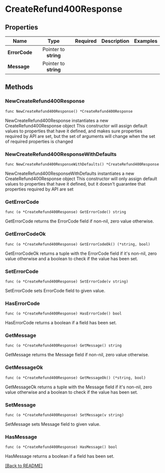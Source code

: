 # CreateRefund400Response


## Properties
| Name | Type | Required | Description | Examples |
|------------|:-------------:|:-------------:|-------------|:-------------:|
| **ErrorCode** | Pointer to **string** |  |  |  |
| **Message** | Pointer to **string** |  |  |  |

## Methods

### NewCreateRefund400Response

`func NewCreateRefund400Response() *CreateRefund400Response`

NewCreateRefund400Response instantiates a new CreateRefund400Response object
This constructor will assign default values to properties that have it defined,
and makes sure properties required by API are set, but the set of arguments
will change when the set of required properties is changed

### NewCreateRefund400ResponseWithDefaults

`func NewCreateRefund400ResponseWithDefaults() *CreateRefund400Response`

NewCreateRefund400ResponseWithDefaults instantiates a new CreateRefund400Response object
This constructor will only assign default values to properties that have it defined,
but it doesn't guarantee that properties required by API are set

### GetErrorCode

`func (o *CreateRefund400Response) GetErrorCode() string`

GetErrorCode returns the ErrorCode field if non-nil, zero value otherwise.

### GetErrorCodeOk

`func (o *CreateRefund400Response) GetErrorCodeOk() (*string, bool)`

GetErrorCodeOk returns a tuple with the ErrorCode field if it's non-nil, zero value otherwise
and a boolean to check if the value has been set.

### SetErrorCode

`func (o *CreateRefund400Response) SetErrorCode(v string)`

SetErrorCode sets ErrorCode field to given value.

### HasErrorCode

`func (o *CreateRefund400Response) HasErrorCode() bool`

HasErrorCode returns a boolean if a field has been set.

### GetMessage

`func (o *CreateRefund400Response) GetMessage() string`

GetMessage returns the Message field if non-nil, zero value otherwise.

### GetMessageOk

`func (o *CreateRefund400Response) GetMessageOk() (*string, bool)`

GetMessageOk returns a tuple with the Message field if it's non-nil, zero value otherwise
and a boolean to check if the value has been set.

### SetMessage

`func (o *CreateRefund400Response) SetMessage(v string)`

SetMessage sets Message field to given value.

### HasMessage

`func (o *CreateRefund400Response) HasMessage() bool`

HasMessage returns a boolean if a field has been set.


[[Back to README]](../../README.md)


